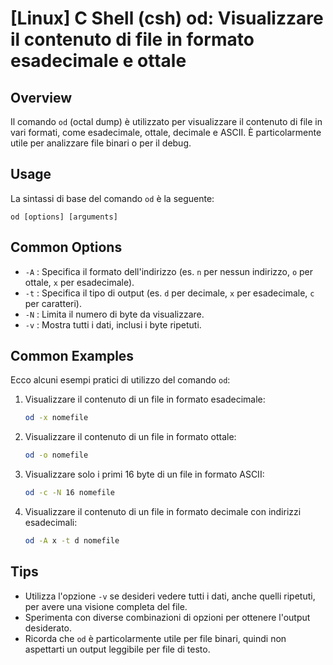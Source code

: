 # [Linux] C Shell (csh) od: Visualizzare il contenuto di file in formato esadecimale e ottale

## Overview
Il comando `od` (octal dump) è utilizzato per visualizzare il contenuto di file in vari formati, come esadecimale, ottale, decimale e ASCII. È particolarmente utile per analizzare file binari o per il debug.

## Usage
La sintassi di base del comando `od` è la seguente:

```
od [options] [arguments]
```

## Common Options
- `-A` : Specifica il formato dell'indirizzo (es. `n` per nessun indirizzo, `o` per ottale, `x` per esadecimale).
- `-t` : Specifica il tipo di output (es. `d` per decimale, `x` per esadecimale, `c` per caratteri).
- `-N` : Limita il numero di byte da visualizzare.
- `-v` : Mostra tutti i dati, inclusi i byte ripetuti.

## Common Examples
Ecco alcuni esempi pratici di utilizzo del comando `od`:

1. Visualizzare il contenuto di un file in formato esadecimale:
   ```bash
   od -x nomefile
   ```

2. Visualizzare il contenuto di un file in formato ottale:
   ```bash
   od -o nomefile
   ```

3. Visualizzare solo i primi 16 byte di un file in formato ASCII:
   ```bash
   od -c -N 16 nomefile
   ```

4. Visualizzare il contenuto di un file in formato decimale con indirizzi esadecimali:
   ```bash
   od -A x -t d nomefile
   ```

## Tips
- Utilizza l'opzione `-v` se desideri vedere tutti i dati, anche quelli ripetuti, per avere una visione completa del file.
- Sperimenta con diverse combinazioni di opzioni per ottenere l'output desiderato.
- Ricorda che `od` è particolarmente utile per file binari, quindi non aspettarti un output leggibile per file di testo.